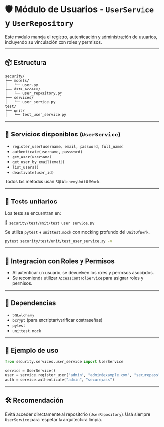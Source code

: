 # 🛡️ Módulo de Usuarios - `UserService` y `UserRepository`

Este módulo maneja el registro, autenticación y administración de usuarios, incluyendo su vinculación con roles y permisos.

---

## 📦 Estructura

```
security/
├── models/
│   └── user.py
├── data_access/
│   └── user_repository.py
├── services/
│   └── user_service.py
test/
├── unit/
│   └── test_user_service.py
```

---

## 🧠 Servicios disponibles (`UserService`)

- `register_user(username, email, password, full_name)`
- `authenticate(username, password)`
- `get_user(username)`
- `get_user_by_email(email)`
- `list_users()`
- `deactivate(user_id)`

Todos los métodos usan `SQLAlchemyUnitOfWork`.

---

## 🧪 Tests unitarios

Los tests se encuentran en:

📄 `security/test/unit/test_user_service.py`

Se utiliza `pytest` + `unittest.mock` con mocking profundo del `UnitOfWork`.

```bash
pytest security/test/unit/test_user_service.py -v
```

---

## 🔗 Integración con Roles y Permisos

- Al autenticar un usuario, se devuelven los roles y permisos asociados.
- Se recomienda utilizar `AccessControlService` para asignar roles y permisos.

---

## 🔄 Dependencias

- `SQLAlchemy`
- `bcrypt` (para encriptar/verificar contraseñas)
- `pytest`
- `unittest.mock`

---

## 🚀 Ejemplo de uso

```python
from security.services.user_service import UserService

service = UserService()
user = service.register_user("admin", "admin@example.com", "securepass", "Admin User")
auth = service.authenticate("admin", "securepass")
```

---

## 🛠️ Recomendación

Evitá acceder directamente al repositorio (`UserRepository`). Usá siempre `UserService` para respetar la arquitectura limpia.
